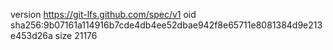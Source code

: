 version https://git-lfs.github.com/spec/v1
oid sha256:9b07161a114916b7cde4db4ee52dbae942f8e65711e8081384d9e213e453d26a
size 21176
